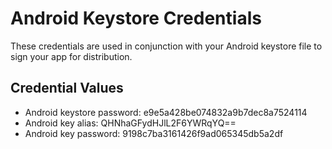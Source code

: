 # Android Keystore Credentials

These credentials are used in conjunction with your Android keystore file to sign your app for distribution. 

## Credential Values

- Android keystore password: e9e5a428be074832a9b7dec8a7524114
- Android key alias: QHNhaGFydHJlL2F6YWRqYQ==
- Android key password: 9198c7ba3161426f9ad065345db5a2df
      